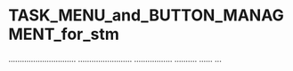 # TASK_MENU_and_BUTTON_MANAGMENT_for_stm


..............................
........................
.................
..........
......
...
